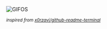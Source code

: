 <div align="justify">
<picture>
    <source media="(prefers-color-scheme: dark)" srcset="https://i.ibb.co/k6HkxW8j/output-gif.gif">
    <source media="(prefers-color-scheme: light)" srcset="https://i.ibb.co/k6HkxW8j/output-gif.gif">
    <img alt="GIFOS" src="https://i.ibb.co/k6HkxW8j/output-gif.gif">
</picture>

<sub><i>inspired from [x0rzavi/github-readme-terminal](https://github.com/x0rzavi/github-readme-terminal)</i></sub>

</div>

<!-- Image deletion URL: https://ibb.co/zHnjr0Rp/6ed9d4f16a4863d077a4fe3fc32f50ad -->